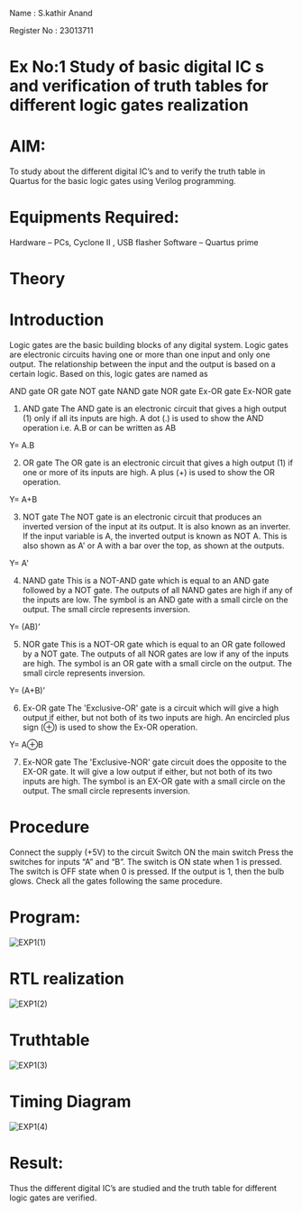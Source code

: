 Name : S.kathir Anand

Register No : 23013711

# Ex No:1 Study of basic digital IC s and verification of truth tables for different logic gates realization

# AIM:
 
To study about the different digital IC’s and to verify the truth table in Quartus for the basic logic gates using Verilog programming.

# Equipments Required:

Hardware – PCs, Cyclone II , USB flasher
Software – Quartus prime

# Theory
 
# Introduction

Logic gates are the basic building blocks of any digital system. Logic gates are electronic circuits having one or more than one input and only one output. The relationship between the input and the output is based on a certain logic. Based on this, logic gates are named as

AND gate
OR gate
NOT gate
NAND gate
NOR gate
Ex-OR gate
Ex-NOR gate

1) AND gate
The AND gate is an electronic circuit that gives a high output (1) only if all its inputs are high. A dot (.) is used to show the AND operation i.e. A.B or can be written as AB

Y= A.B

2) OR gate
The OR gate is an electronic circuit that gives a high output (1) if one or more of its inputs are high. A plus (+) is used to show the OR operation.

Y= A+B

3) NOT gate
The NOT gate is an electronic circuit that produces an inverted version of the input at its output. It is also known as an inverter. If the input variable is A, the inverted output is known as NOT A. This is also shown as A' or A with a bar over the top, as shown at the outputs.

Y= A'

4) NAND gate
This is a NOT-AND gate which is equal to an AND gate followed by a NOT gate. The outputs of all NAND gates are high if any of the inputs are low. The symbol is an AND gate with a small circle on the output. The small circle represents inversion.

Y= (AB)’

5) NOR gate
This is a NOT-OR gate which is equal to an OR gate followed by a NOT gate. The outputs of all NOR gates are low if any of the inputs are high. The symbol is an OR gate with a small circle on the output. The small circle represents inversion.

Y= (A+B)’

6) Ex-OR gate
The 'Exclusive-OR' gate is a circuit which will give a high output if either, but not both of its two inputs are high. An encircled plus sign (⊕) is used to show the Ex-OR operation.

Y= A⊕B

7) Ex-NOR gate
The 'Exclusive-NOR' gate circuit does the opposite to the EX-OR gate. It will give a low output if either, but not both of its two inputs are high. The symbol is an EX-OR gate with a small circle on the output. The small circle represents inversion.

# Procedure

Connect the supply (+5V) to the circuit
Switch ON the main switch
Press the switches for inputs “A” and “B”. The switch is ON state when 1 is pressed. The switch is OFF state when 0 is pressed.
If the output is 1, then the bulb glows.
Check all the gates following the same procedure.


# Program:

![EXP1(1)](https://github.com/Skathiranand/Study-of-basic-digital-IC-s-and-verification-of-truth-tables-for-different-logic-gates-realization-/assets/147141136/69bf6af0-cf91-476e-89cb-33ed12619ba8)

# RTL realization
 
 ![EXP1(2)](https://github.com/Skathiranand/Study-of-basic-digital-IC-s-and-verification-of-truth-tables-for-different-logic-gates-realization-/assets/147141136/45394f71-3a2c-4d7c-9446-2bc56cdca909)

# Truthtable

![EXP1(3)](https://github.com/Skathiranand/Study-of-basic-digital-IC-s-and-verification-of-truth-tables-for-different-logic-gates-realization-/assets/147141136/7db2f406-b997-468f-805a-a4f8adf4a41c)

# Timing Diagram

![EXP1(4)](https://github.com/Skathiranand/Study-of-basic-digital-IC-s-and-verification-of-truth-tables-for-different-logic-gates-realization-/assets/147141136/9f9967da-7cf0-48ac-be33-4fc542497243)

# Result:

Thus the different digital IC’s are studied and the truth table for different logic gates are verified.

